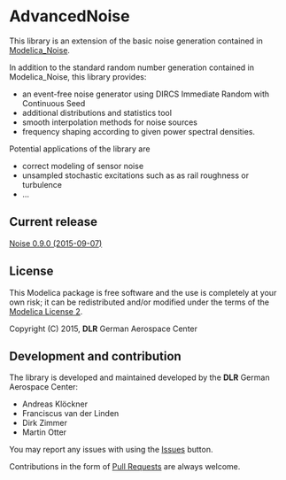 AdvancedNoise
=====

This library is an extension of the basic noise generation contained in [Modelica_Noise](https://github.com/DLR-SR/Noise).

In addition to the standard random number generation contained in Modelica_Noise, this library provides:
- an event-free noise generator using DIRCS Immediate Random with Continuous Seed
- additional distributions and statistics tool
- smooth interpolation methods for noise sources
- frequency shaping according to given power spectral densities.

Potential applications of the library are
- correct modeling of sensor noise
- unsampled stochastic excitations such as as rail roughness or turbulence
- ...

## Current release

[Noise 0.9.0 (2015-09-07)](https://github.com/DLR-SR/AdvancedNoise/archive/v0.9.0.zip)

## License

This Modelica package is free software and the use is completely at your own risk;
it can be redistributed and/or modified under the terms of the [Modelica License 2](https://modelica.org/licenses/ModelicaLicense2).


Copyright (C) 2015, **DLR** German Aerospace Center

## Development and contribution

The library is developed and maintained developed by the **DLR** German Aerospace Center:

 - Andreas Klöckner
 - Franciscus van der Linden
 - Dirk Zimmer
 - Martin Otter

You may report any issues with using the [Issues](../../issues) button.

Contributions in the form of [Pull Requests](../../pulls) are always welcome.

